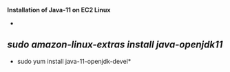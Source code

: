 
**Installation of Java-11 on EC2 Linux** 

-
*sudo amazon-linux-extras install java-openjdk11*
-
* sudo yum install java-11-openjdk-devel*
